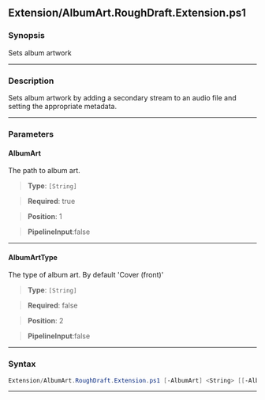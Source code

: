 
Extension/AlbumArt.RoughDraft.Extension.ps1
-------------------------------------------
### Synopsis
Sets album artwork

---
### Description

Sets album artwork by adding a secondary stream to an audio file and setting the appropriate metadata.

---
### Parameters
#### **AlbumArt**

The path to album art.



> **Type**: ```[String]```

> **Required**: true

> **Position**: 1

> **PipelineInput**:false



---
#### **AlbumArtType**

The type of album art.  By default 'Cover (front)'



> **Type**: ```[String]```

> **Required**: false

> **Position**: 2

> **PipelineInput**:false



---
### Syntax
```PowerShell
Extension/AlbumArt.RoughDraft.Extension.ps1 [-AlbumArt] <String> [[-AlbumArtType] <String>] [<CommonParameters>]
```
---




